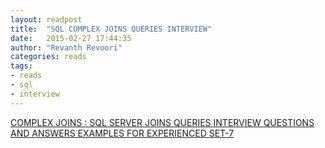 ```yaml
---
layout: readpost
title:  "SQL COMPLEX JOINS QUERIES INTERVIEW"
date:   2015-02-27 17:44:35
author: "Revanth Revoori"
categories: reads
tags:
- reads
- sql
- interview
---
```

<a class="embedly-card" href="http://www.interviewquestionspdf.com/2014/07/complex-joins-sql-joins-queries.html">COMPLEX JOINS : SQL SERVER JOINS QUERIES INTERVIEW QUESTIONS AND ANSWERS EXAMPLES FOR EXPERIENCED SET-7</a>
<!--more-->
